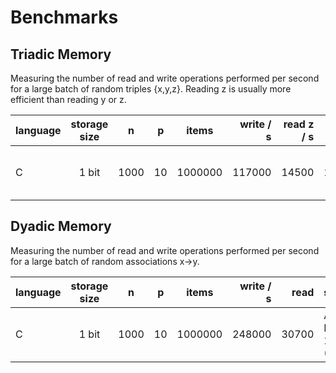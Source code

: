 # Benchmarks


## Triadic Memory

Measuring the number of read and write operations performed per second for a large batch of random triples {x,y,z}.
Reading z is usually more efficient than reading y or z.



| language | storage size | n     | p      | items    | write / s | read z / s | read y / s  | read x / s | system               |
|:---------|:------------:|:-----:|:------:|:--------:|----------:|-----------:| -----------:|-----------:|:---------------------|
| C        | 1 bit        | 1000  | 10     | 1000000  |  117000   | 14500      | 12000       |  4300      | Apple M1 16GB (2020) | 


## Dyadic Memory

Measuring the number of read and write operations performed per second for a large batch of random associations x->y.


| language | storage size | n     | p      | items    | write / s | read    | system                  |
|:---------|:------------:|:-----:|:------:|:--------:|----------:|--------:|:------------------------|
| C        | 1 bit        | 1000  | 10     | 1000000  |  248000   | 30700   |  Apple M1 16GB (2020)   | 



